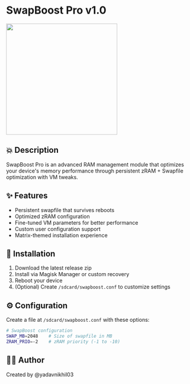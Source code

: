 # SwapBoost Pro v1.0

<img src="" width="300">

## 💥 Description
SwapBoost Pro is an advanced RAM management module that optimizes your device's memory performance through persistent zRAM + Swapfile optimization with VM tweaks.

## ✨ Features
- Persistent swapfile that survives reboots
- Optimized zRAM configuration
- Fine-tuned VM parameters for better performance
- Custom user configuration support
- Matrix-themed installation experience

## 📲 Installation
1. Download the latest release zip
2. Install via Magisk Manager or custom recovery
3. Reboot your device
4. (Optional) Create `/sdcard/swapboost.conf` to customize settings

## ⚙️ Configuration
Create a file at `/sdcard/swapboost.conf` with these options:
```bash
# SwapBoost configuration
SWAP_MB=2048    # Size of swapfile in MB
ZRAM_PRIO=-2    # zRAM priority (-1 to -10)
```
## 👨‍💻 Author
Created by @yadavnikhil03
